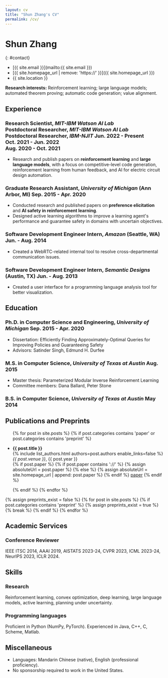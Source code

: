 ```yaml
---
layout: cv
title: "Shun Zhang's CV"
permalink: /cv/
---
```

# Shun Zhang

{: #contact}
- <i class="fas fa-envelope"></i>  [{{ site.email }}](mailto:{{ site.email }})
- <i class="fas fa-globe"></i>  [{{ site.homepage_url | remove: 'https://' }}]({{ site.homepage_url }})
- <i class="fas fa-map-marker-alt"></i>  {{ site.location }}

**Research interests:** Reinforcement learning; large language models; automated theorem proving; automatic code generation; value alignment.

## Experience

### <span>**Research Scientist**, _MIT-IBM Watson AI Lab_<br>**Postdoctoral Researcher**, _MIT-IBM Watson AI Lab_<br>**Postdoctoral Researcher**, _IBM-NJIT_</span> <span style="text-align: right;">Jun. 2022 - Present<br>Oct. 2021 - Jun. 2022<br>Aug. 2020 - Oct. 2021</span>

- Research and publish papers on **reinforcement learning** and **large language models**, with a focus on competitive-level code generation, reinforcement learning from human feedback, and AI for electric circuit design automation.

### <span>**Graduate Research Assistant**, _University of Michigan_ (Ann Arbor, MI)</span> <span>Sep. 2015 - Apr. 2020</span>

- Conducted research and published papers on **preference elicitation** and **AI safety in reinforcement learning**.
- Designed active learning algorithms to improve a learning agent's performance and guarantee safety in domains with uncertain objectives.

### <span>**Software Development Engineer Intern**, _Amazon_ (Seattle, WA)</span> <span>Jun. - Aug. 2014</span>

- Created a WebRTC-related internal tool to resolve cross-departmental communication issues.

### <span>**Software Development Engineer Intern**, _Semantic Designs_ (Austin, TX)</span> <span>Jun. - Aug. 2013</span>

- Created a user interface for a programming language analysis tool for better visualization.

## Education

### <span>**Ph.D. in Computer Science and Engineering**, _University of Michigan_</span> <span>Sep. 2015 - Apr. 2020</span>

- Dissertation: Efficiently Finding Approximately-Optimal Queries for Improving Policies and Guaranteeing Safety
- Advisors: Satinder Singh, Edmund H. Durfee

### <span>**M.S. in Computer Science**, _University of Texas at Austin_</span> <span>Aug. 2015</span>

- Master thesis: Parameterized Modular Inverse Reinforcement Learning
- Committee members: Dana Ballard, Peter Stone

### <span>**B.S. in Computer Science**, _University of Texas at Austin_</span> <span>May 2014</span>


## Publications and Preprints

<p></p>

<ul>
{% for post in site.posts %}
{% if post.categories contains 'paper' or post.categories contains 'preprint' %}
<li><p>
    <strong>{{ post.title }}</strong>
    <br>
    {% include list_authors.html authors=post.authors enable_links=false %}
    <br>
    <em>{{ post.venue }}</em>, {{ post.year }}
    <br>
    {% if post.paper %}
        {% if post.paper contains '://' %}
            {% assign absoluteUrl = post.paper %}
        {% else %}
            {% assign absoluteUrl = site.homepage_url | append: post.paper %}
        {% endif %}
        <a href="{{ absoluteUrl }}">paper</a>
    {% endif %}
</p></li>
{% endif %}
{% endfor %}
</ul>


{% assign preprints_exist = false %}
{% for post in site.posts %}
    {% if post.categories contains 'preprint' %}
        {% assign preprints_exist = true %}
        {% break %}
    {% endif %}
{% endfor %}

## Academic Services

### **Conference Reviewer**

IEEE ITSC 2014, AAAI 2019, AISTATS 2023-24, CVPR 2023, ICML 2023-24, NeurIPS 2023, ICLR 2024.


## Skills

### **Research**

Reinforcement learning, convex optimization, deep learning, large language models, active learning, planning under uncertainty.

### **Programming languages**

Proficient in Python (NumPy, PyTorch). Experienced in Java, C++, C, Scheme, Matlab.


## Miscellaneous

<p></p>

* Languages: Mandarin Chinese (native), English (professional proficiency).
* No sponsorship required to work in the United States.
